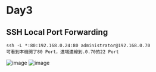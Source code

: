 Day3
===
SSH Local Port Forwarding
---
    ssh -L *:80:192.168.0.24:80 administrator@192.168.0.70
    可看到本機開了80 Port，遠端連線到.0.70的22 Port
  ![image](https://github.com/user-attachments/assets/61e42d6e-f8b8-47de-9abc-d56f7090acdc)
  ![image](https://github.com/user-attachments/assets/5c4571fc-8505-49d2-a1de-5572d43f43d9)


